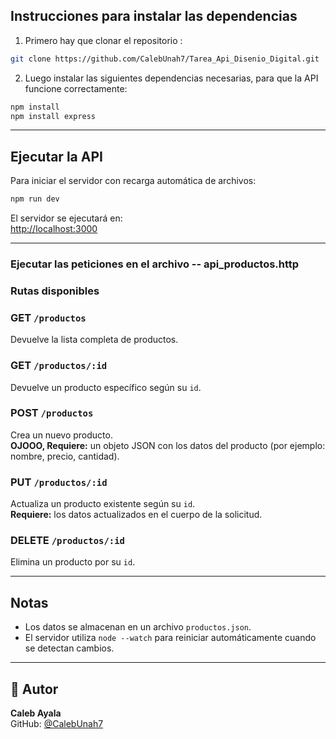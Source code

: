 ## Instrucciones para instalar las dependencias

1. Primero hay que clonar el repositorio :

```bash
git clone https://github.com/CalebUnah7/Tarea_Api_Disenio_Digital.git
```       
2. Luego instalar las siguientes dependencias necesarias, para que la 
API funcione correctamente:

```bash
npm install
npm install express
```
---

## Ejecutar la API

Para iniciar el servidor con recarga automática de archivos:

```bash
npm run dev
```

El servidor se ejecutará en:  
[http://localhost:3000](http://localhost:3000)

---

### Ejecutar las peticiones en el archivo -- api_productos.http

### Rutas disponibles
###  GET `/productos`
Devuelve la lista completa de productos.

###  GET `/productos/:id`
Devuelve un producto específico según su `id`.

###  POST `/productos`
Crea un nuevo producto.  
**OJOOO, Requiere:** un objeto JSON con los datos del producto (por ejemplo: nombre, precio, cantidad).

###  PUT `/productos/:id`
Actualiza un producto existente según su `id`.  
**Requiere:** los datos actualizados en el cuerpo de la solicitud.

###  DELETE `/productos/:id`
Elimina un producto por su `id`.

---

## Notas

- Los datos se almacenan en un archivo `productos.json`.
- El servidor utiliza `node --watch` para reiniciar automáticamente cuando se detectan cambios.

---

## 👤 Autor

**Caleb Ayala**  
GitHub: [@CalebUnah7](https://github.com/CalebUnah7)
